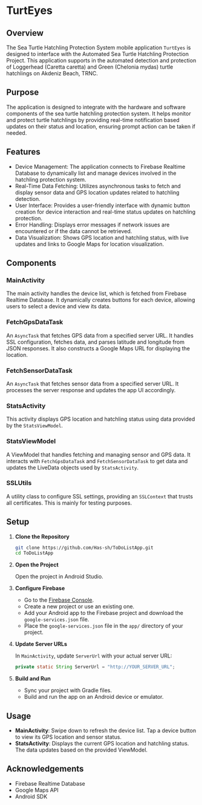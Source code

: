 # TurtEyes

## Overview
The Sea Turtle Hatchling Protection System mobile application `TurtEyes` is designed to interface with the Automated Sea Turtle Hatchling Protection Project. This application supports in the automated detection and protection of Loggerhead (Caretta caretta) and Green (Chelonia mydas) turtle hatchlings on Akdeniz Beach, TRNC.

## Purpose
The application is designed to integrate with the hardware and software components of the sea turtle hatchling protection system. It helps monitor and protect turtle hatchlings by providing real-time notification based updates on their status and location, ensuring prompt action can be taken if needed.

## Features
- Device Management: The application connects to Firebase Realtime Database to dynamically list and manage devices involved in the hatchling protection system.
- Real-Time Data Fetching: Utilizes asynchronous tasks to fetch and display sensor data and GPS location updates related to hatchling detection.
- User Interface: Provides a user-friendly interface with dynamic button creation for device interaction and real-time status updates on hatchling protection.
- Error Handling: Displays error messages if network issues are encountered or if the data cannot be retrieved.
- Data Visualization: Shows GPS location and hatchling status, with live updates and links to Google Maps for location visualization.

## Components

### MainActivity

The main activity handles the device list, which is fetched from Firebase Realtime Database. It dynamically creates buttons for each device, allowing users to select a device and view its data.

### FetchGpsDataTask

An `AsyncTask` that fetches GPS data from a specified server URL. It handles SSL configuration, fetches data, and parses latitude and longitude from JSON responses. It also constructs a Google Maps URL for displaying the location.

### FetchSensorDataTask

An `AsyncTask` that fetches sensor data from a specified server URL. It processes the server response and updates the app UI accordingly.

### StatsActivity

This activity displays GPS location and hatchling status using data provided by the `StatsViewModel`.

### StatsViewModel

A ViewModel that handles fetching and managing sensor and GPS data. It interacts with `FetchGpsDataTask` and `FetchSensorDataTask` to get data and updates the LiveData objects used by `StatsActivity`.

### SSLUtils

A utility class to configure SSL settings, providing an `SSLContext` that trusts all certificates. This is mainly for testing purposes.

## Setup

1. **Clone the Repository**

   ```sh
   git clone https://github.com/Has-sh/ToDoListApp.git
   cd ToDoListApp
   ```

2. **Open the Project**

   Open the project in Android Studio.

3. **Configure Firebase**

   - Go to the [Firebase Console](https://console.firebase.google.com/).
   - Create a new project or use an existing one.
   - Add your Android app to the Firebase project and download the `google-services.json` file.
   - Place the `google-services.json` file in the `app/` directory of your project.

4. **Update Server URLs**

   In `MainActivity`, update `ServerUrl` with your actual server URL:
   ```java
   private static String ServerUrl = "http://YOUR_SERVER_URL";
   ```

5. **Build and Run**

   - Sync your project with Gradle files.
   - Build and run the app on an Android device or emulator.

## Usage

- **MainActivity**: Swipe down to refresh the device list. Tap a device button to view its GPS location and sensor status.
- **StatsActivity**: Displays the current GPS location and hatchling status. The data updates based on the provided ViewModel.

## Acknowledgements

- Firebase Realtime Database
- Google Maps API
- Android SDK
